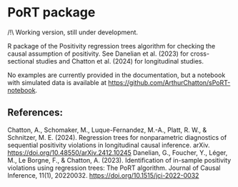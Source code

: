 # PoRT package

/!\ Working version, still under development.

R package of the Positivity regression trees algorithm for checking the causal assumption of positivity.
See Danelian et al. (2023) for cross-sectional studies and Chatton et al. (2024) for longitudinal studies­.

No examples are currently provided in the documentation, but a notebook with simulated data is available at https://github.com/ArthurChatton/sPoRT-notebook.

## References:
Chatton, A., Schomaker, M., Luque-Fernandez, M.-A., Platt, R. W., & Schnitzer, M. E. (2024). Regression trees for nonparametric diagnostics of sequential positivity violations in longitudinal causal inference. arXiv. https://doi.org/10.48550/arXiv.2412.10245
Danelian, G., Foucher, Y., Léger, M., Le Borgne, F., & Chatton, A. (2023). Identification of in-sample positivity violations using regression trees: The PoRT algorithm. Journal of Causal Inference, 11(1), 20220032. https://doi.org/10.1515/jci-2022-0032

